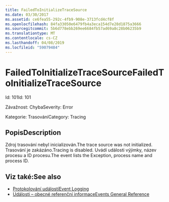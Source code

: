 ```yaml
---
title: FailedToInitializeTraceSource
ms.date: 03/30/2017
ms.assetid: ce6fea55-292c-4fb9-908e-3713fcd4cf8f
ms.openlocfilehash: 84fa33050e6479fb4a3eca154d7e28d1875a3666
ms.sourcegitcommit: 5b6d778ebb269ee6684fb57ad69a8c28b06235b9
ms.translationtype: MT
ms.contentlocale: cs-CZ
ms.lasthandoff: 04/08/2019
ms.locfileid: "59079484"
---
```

# <a name="failedtoinitializetracesource"></a><span data-ttu-id="dab2d-102">FailedToInitializeTraceSource</span><span class="sxs-lookup"><span data-stu-id="dab2d-102">FailedToInitializeTraceSource</span></span>
<span data-ttu-id="dab2d-103">Id: 101</span><span class="sxs-lookup"><span data-stu-id="dab2d-103">Id: 101</span></span>  
  
 <span data-ttu-id="dab2d-104">Závažnost: Chyba</span><span class="sxs-lookup"><span data-stu-id="dab2d-104">Severity: Error</span></span>  
  
 <span data-ttu-id="dab2d-105">Kategorie: Trasování</span><span class="sxs-lookup"><span data-stu-id="dab2d-105">Category: Tracing</span></span>  
  
## <a name="description"></a><span data-ttu-id="dab2d-106">Popis</span><span class="sxs-lookup"><span data-stu-id="dab2d-106">Description</span></span>  
 <span data-ttu-id="dab2d-107">Zdroj trasování nebyl inicializován.</span><span class="sxs-lookup"><span data-stu-id="dab2d-107">The trace source was not initialized.</span></span> <span data-ttu-id="dab2d-108">Trasování je zakázáno.</span><span class="sxs-lookup"><span data-stu-id="dab2d-108">Tracing is disabled.</span></span> <span data-ttu-id="dab2d-109">Uvádí události výjimky, název procesu a ID procesu.</span><span class="sxs-lookup"><span data-stu-id="dab2d-109">The event lists the Exception, process name and process ID.</span></span>  
  
## <a name="see-also"></a><span data-ttu-id="dab2d-110">Viz také:</span><span class="sxs-lookup"><span data-stu-id="dab2d-110">See also</span></span>

- [<span data-ttu-id="dab2d-111">Protokolování událostí</span><span class="sxs-lookup"><span data-stu-id="dab2d-111">Event Logging</span></span>](../../../../../docs/framework/wcf/diagnostics/event-logging/index.md)
- [<span data-ttu-id="dab2d-112">Události – obecné referenční informace</span><span class="sxs-lookup"><span data-stu-id="dab2d-112">Events General Reference</span></span>](../../../../../docs/framework/wcf/diagnostics/event-logging/events-general-reference.md)
